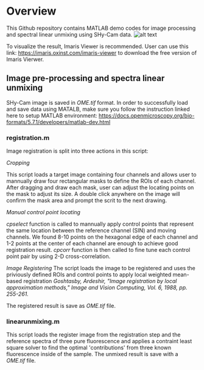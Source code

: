# Overview 
This Github repository contains MATLAB demo codes for image processing and spectral linear unmixing
using SHy-Cam data.
![alt text](https://https://github.com/PaulWZZtoLA/Single-snapshot-Hyperspectral-Phasor-Camera-SHy-Cam/blob/main/misc/Picture1.jpg?raw=true)

To visualize the result, Imaris Viewer is recommended. User can use this link:
https://imaris.oxinst.com/imaris-viewer
to download the free version of Imaris Vierwer.


## Image pre-processing and spectra linear unmixing

SHy-Cam image is saved in *OME.tif* format. In order to successfully
load and save data using MATALB, make sure you follow the instruction linked here
to setup MATLAB environment:
https://docs.openmicroscopy.org/bio-formats/5.7.1/developers/matlab-dev.html

### registration.m

Image registration is split into three actions in this script:

*Cropping*

This script loads a target image containing four channels and allows user
to mannually draw four rectangular masks to define the ROIs of each channel.
After dragging and draw each mask, user can adjust the locating points on the 
mask to adjust its size.  A double click anywhere on the image will confirm
the mask area and prompt the scrit to the next drawing.

*Manual control point locating*

*cpselect* function is called to mannually apply control points that represent
the same location between the reference channel (SIN) and moving channels. We found
8-10 points on the hexagonal edge of each channel and 1-2 points at the center of
each channel are enough to achieve good registration result. *cpcorr* function is 
then called to fine tune each control point pair by using 2-D cross-correlation.

*Image Registering*
The script loads the image to be registered and uses the priviously defined ROIs
and control points to apply local weighted mean-based registration
*Goshtasby, Ardeshir, "Image registration by local approximation methods," Image and Vision Computing, Vol. 6, 1988, pp. 255-261.*

The registered result is save as *OME.tif* file.


### linearunmixing.m

This script loads the register image from the registration step and the reference
spectra of three pure fluorescence and applies a contraint least square solver
to find the optimal 'contributions' from three known fluorescence inside of 
the sample. The unmixed result is save with a *OME.tif* file.


 